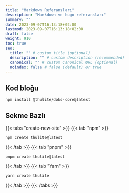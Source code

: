 ```yaml
---
title: "Markdown Referansları"
description: "Markdown ve hugo referansları"
summary: ""
date: 2023-09-07T16:13:18+02:00
lastmod: 2023-09-07T16:13:18+02:00
draft: false
weight: 910
toc: true
seo:
  title: "" # custom title (optional)
  description: "" # custom description (recommended)
  canonical: "" # custom canonical URL (optional)
  noindex: false # false (default) or true
---
```



## Kod bloğu


```bash
npm install @thulite/doks-core@latest
```

## Sekme Bazlı

{{< tabs "create-new-site" >}}
{{< tab "npm" >}}

```bash
npm create thulite@latest
```


{{< /tab >}}
{{< tab "pnpm" >}}

```bash
pnpm create thulite@latest
```

{{< /tab >}}
{{< tab "Yarn" >}}

```bash
yarn create thulite
```

{{< /tab >}}
{{< /tabs >}}
